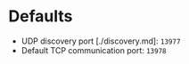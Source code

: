 # Defaults

* UDP discovery port [./discovery.md]: `13977`
* Default TCP communication port: `13978`
